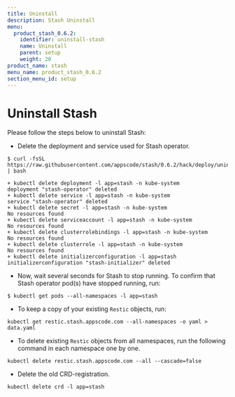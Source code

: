 ```yaml
---
title: Uninstall
description: Stash Uninstall
menu:
  product_stash_0.6.2:
    identifier: uninstall-stash
    name: Uninstall
    parent: setup
    weight: 20
product_name: stash
menu_name: product_stash_0.6.2
section_menu_id: setup
---
```


# Uninstall Stash

Please follow the steps below to uninstall Stash:

- Delete the deployment and service used for Stash operator.

```console
$ curl -fsSL https://raw.githubusercontent.com/appscode/stash/0.6.2/hack/deploy/uninstall.sh | bash

+ kubectl delete deployment -l app=stash -n kube-system
deployment "stash-operator" deleted
+ kubectl delete service -l app=stash -n kube-system
service "stash-operator" deleted
+ kubectl delete secret -l app=stash -n kube-system
No resources found
+ kubectl delete serviceaccount -l app=stash -n kube-system
No resources found
+ kubectl delete clusterrolebindings -l app=stash -n kube-system
No resources found
+ kubectl delete clusterrole -l app=stash -n kube-system
No resources found
+ kubectl delete initializerconfiguration -l app=stash
initializerconfiguration "stash-initializer" deleted
```

- Now, wait several seconds for Stash to stop running. To confirm that Stash operator pod(s) have stopped running, run:

```console
$ kubectl get pods --all-namespaces -l app=stash
```

- To keep a copy of your existing `Restic` objects, run:

```console
kubectl get restic.stash.appscode.com --all-namespaces -o yaml > data.yaml
```

- To delete existing `Restic` objects from all namespaces, run the following command in each namespace one by one.

```
kubectl delete restic.stash.appscode.com --all --cascade=false
```

- Delete the old CRD-registration.

```console
kubectl delete crd -l app=stash
```

